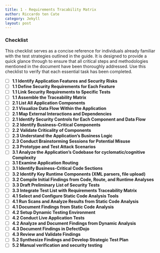 ```yaml
---
title: 1 - Requirements Tracability Matrix
author: Riccardo ten Cate
category: Jekyll
layout: post
---
```


### Checklist

This checklist serves as a concise reference for individuals already familiar with the test strategies outlined in the guide. It is designed to provide a quick glance through to ensure that all critical steps and methodologies mentioned in the document have been thoroughly addressed. Use this checklist to verify that each essential task has been completed.

- [ ] **1.1 Identify Application Features and Security Risks**
- [ ] **1.1 Define Security Requirements for Each Feature**
- [ ] **1.1 Link Security Requirements to Specific Tests**
- [ ] **1.1 Assemble the Traceability Matrix**
- [ ] **2.1 List All Application Components**
- [ ] **2.1 Visualize Data Flow Within the Application**
- [ ] **2.1 Map External Interactions and Dependencies**
- [ ] **2.1 Identify Security Controls for Each Component and Data Flow**
- [ ] **2.2 Identify Business-Critical Components**
- [ ] **2.2 Validate Criticality of Components**
- [ ] **2.3 Understand the Application’s Business Logic**
- [ ] **2.3 Conduct Brainstorming Sessions for Potential Misuse**
- [ ] **2.3 Prototype and Test Attack Scenarios**
- [ ] **3.1 Analyze the Application’s Codebase for cyclomatic/cognitive Complexity**
- [ ] **3.1 Examine Application Routing**
- [ ] **3.1 Identify Business-Critical Code Sections**
- [ ] **3.2 Identify Key Runtime Components (XML parsers, file upload)**
- [ ] **3.2 Compile Initial Findings from Code, Route, and Runtime Analyses**
- [ ] **3.3 Draft Preliminary List of Security Tests**
- [ ] **3.3 Integrate Test List with Requirements Traceability Matrix**
- [ ] **4.1 Select and Configure Static Code Analysis Tools**
- [ ] **4.1 Run Scans and Analyze Results from Static Code Analysis**
- [ ] **4.1 Document Findings from Static Code Analysis**
- [ ] **4.2 Setup Dynamic Testing Environment**
- [ ] **4.2 Conduct Live Application Tests**
- [ ] **4.2 Analyze and Document Findings from Dynamic Analysis**
- [ ] **4.3 Document Findings in DefectDojo**
- [ ] **4.3 Review and Validate Findings**
- [ ] **5.2 Synthesize Findings and Develop Strategic Test Plan**
- [ ] **5.2 Manual verification and security testing**